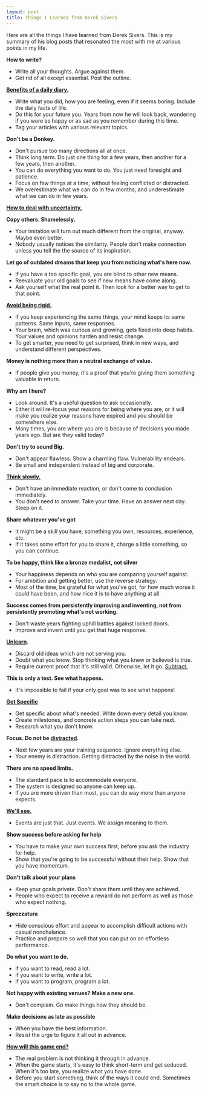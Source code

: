 ```yaml
---
layout: post
title: Things I Learned from Derek Sivers
---
```


Here are all the things I have learned from Derek Sivers. This is my summary of his blog posts that resonated the most with me at various points in my life. 

**How to write?**

- Write all your thoughts. Argue against them.
- Get rid of all except essential. Post the outline. 

**[Benefits of a daily diary.](https://sivers.org/dj)** 

- Write what you did, how you are feeling, even if it seems boring. Include the daily facts of life. 
- Do this for your future you. Years from now he will look back, wondering if you were as happy or as sad as you remember during this time. 
- Tag your articles with various relevant topics. 

**Don't be a Donkey.**

- Don't pursue too many directions all at once. 
- Think long term. Do just one thing for a few years, then another for a few years, then another. 
- You can do everything you want to do. You just need foresight and patience. 
- Focus on few things at a time, without feeling conflicted or distracted. 
- We overestimate what we can do in few months, and underestimate what we can do in few years.

**[How to deal with uncertainty.](https://sivers.org/d1t)** 

**Copy others. Shamelessly.**

- Your imitation will turn out much different from the original, anyway. Maybe even better. 
- Nobody usually notices the similarity. People don't make connection unless you tell the the source of its inspiration. 

**Let go of outdated dreams that keep you from noticing what's here now.** 

- If you have a too specific goal, you are blind to other new means. 
- Reevaluate your old goals to see if new means have come along. 
- Ask yourself what the real point it. Then look for a better way to get to that point. 

**[Avoid being rigid.](https://sivers.org/mfg)**

- If you keep experiencing the same things, your mind keeps its same patterns. Same inputs, same responses. 
- Your brain, which was curious and growing, gets fixed into deep habits. Your values and opinions harden and resist change. 
- To get smarter, you need to get surprised, think in new ways, and understand different perspectives. 

**Money is nothing more than a neutral exchange of value.**

- If people give you money, it's a proof that you're giving them something valuable in return. 

**Why am I here?**

- Look around. It's a useful question to ask occasionally. 
- Either it will re-focus your reasons for being where you are, or it will make you realize your reasons have expired and you should be somewhere else. 
- Many times, you are where you are is because of decisions you made years ago. But are they valid today?

**Don't try to sound Big.** 

- Don't appear flawless. Show a charming flaw. Vulnerability endears. 
- Be small and independent instead of big and corporate. 

**[Think slowly.](https://sivers.org/slow)**

- Don't have an immediate reaction, or don't come to conclusion immediately. 
- You don't need to answer. Take your time. Have an answer next day. Sleep on it. 

**Share whatever you've got**

- It might be a skill you have, something you own, resources, experience, etc. 
- If it takes some effort for you to share it, charge a little something, so you can continue. 

**To be happy, think like a bronze medalist, not silver**

- Your happiness depends on who you are comparing yourself against. 
- For ambition and getting better, use the reverse strategy. 
- Most of the time, be grateful for what you've got, for how much worse it could have been, and how nice it is to have anything at all. 

**Success comes from persistently improving and inventing, not from persistently promoting what's not working.** 

- Don't waste years fighting uphill battles against locked doors. 
- Improve and invent until you get that huge response. 

**[Unlearn](https://sivers.org/unlearning).** 

- Discard old ideas which are not serving you. 
- Doubt what you know. Stop thinking what you knew or believed is true. 
- Require current proof that it's still valid. Otherwise, let it go. [Subtract.](https://sivers.org/subtract)

**This is only a test. See what happens.**

- It's impossible to fail if your only goal was to see what happens!

**[Get Specific](https://sivers.org/get-specific)**

- Get specific about what's needed. Write down every detail you know. 
- Create milestones, and concrete action steps you can take next. 
- Research what you don't know. 

**Focus. Do not be [distracted](https://sivers.org/berklee).**

- Next few years are your training sequence. Ignore everything else. 
- Your enemy is distraction. Getting distracted by the noise in the world. 

**There are no speed limits.**

- The standard pace is to accommodate everyone. 
- The system is designed so anyone can keep up. 
- If you are more driven than most, you can do way more than anyone expects. 

**[We'll see.](https://sivers.org/horses)** 

- Events are just that. Just events. We assign meaning to them. 

**Show success before asking for help**

- You have to make your own success first, before you ask the industry for help. 
- Show that you're going to be successful without their help. Show that you have momentum. 

**Don't talk about your plans**

- Keep your goals private. Don't share them until they are achieved. 
- People who expect to receive a reward do not perform as well as those who expect nothing. 

**Sprezzatura**

- Hide conscious effort and appear to accomplish difficult actions with casual nonchalance. 
- Practice and prepare so well that you can put on an effortless performance.

**Do what you want to do.** 

- If you want to read, read a lot.
- If you want to write, write a lot.
- If you want to program, program a lot. 

**Not happy with existing venues? Make a new one.** 

- Don't complain. Go make things how they should be. 

**Make decisions as late as possible**

- When you have the best information. 
- Resist the urge to figure it all out in advance. 

**[How will this game end?](https://sivers.org/game)**

- The real problem is not thinking it through in advance. 
- When the game starts, it's easy to think short-term and get seduced. When it's too late, you realize what you have done.
- Before you start something, think of the ways it could end. Sometimes the smart choice is to say no to the whole game. 